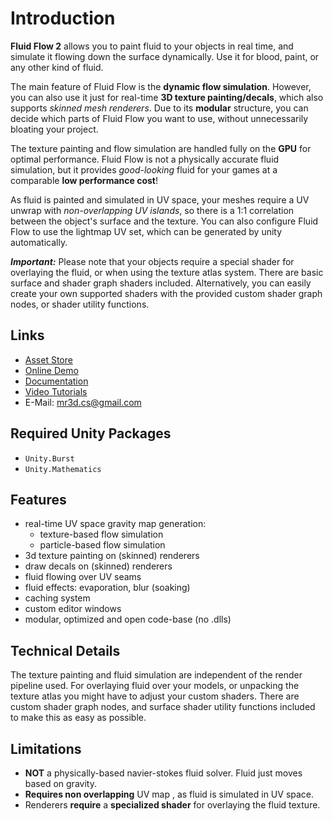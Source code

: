# Introduction

**Fluid Flow 2** allows you to paint fluid to your objects in real time, and simulate it flowing down the surface dynamically.
Use it for blood, paint, or any other kind of fluid.

The main feature of Fluid Flow is the **dynamic flow simulation**.
However, you can also use it just for real-time **3D texture painting/decals**, which also supports *skinned mesh renderers*.
Due to its **modular** structure, you can decide which parts of Fluid Flow you want to use, without unnecessarily bloating your project.

The texture painting and flow simulation are handled fully on the **GPU** for optimal performance.
Fluid Flow is not a physically accurate fluid simulation, but it provides *good-looking* fluid for your games at a comparable **low performance cost**!

As fluid is painted and simulated in UV space, your meshes require a UV unwrap with *non-overlapping UV islands*, so there is a 1:1 correlation between the object's surface and the texture.
You can also configure Fluid Flow to use the lightmap UV set, which can be generated by unity automatically.

***Important:*** Please note that your objects require a special shader for overlaying the fluid, or when using the texture atlas system.
There are basic surface and shader graph shaders included. Alternatively, you can easily create your own supported shaders with the provided custom shader graph nodes, or shader utility functions.

## Links

- [Asset Store](https://assetstore.unity.com/packages/slug/143786)
- [Online Demo](https://christianschott.github.io/demos/fluidflow/index.html)
- [Documentation](https://christianschott.github.io/docs/fluidflow/book/index.html)
- [Video Tutorials](https://youtube.com/playlist?list=PLH6XAuNbhBuukHLbeF1FId0-m2FzyJZiP)
- E-Mail: [mr3d.cs@gmail.com](mailto:mr3d.cs@gmail.com)


## Required Unity Packages

- `Unity.Burst`
- `Unity.Mathematics`


## Features

- real-time UV space gravity map generation:
  - texture-based flow simulation
  - particle-based flow simulation
- 3d texture painting on (skinned) renderers
- draw decals on (skinned) renderers
- fluid flowing over UV seams
- fluid effects: evaporation, blur (soaking)
- caching system
- custom editor windows
- modular, optimized and open code-base (no .dlls)


## Technical Details

The texture painting and fluid simulation are independent of the render pipeline used.
For overlaying fluid over your models, or unpacking the texture atlas you might have to adjust your custom shaders.
There are custom shader graph nodes, and surface shader utility functions included to make this as easy as possible.

## Limitations
- **NOT** a physically-based navier-stokes fluid solver. Fluid just moves based on gravity.
- **Requires non overlapping** UV map , as fluid is simulated in UV space.
- Renderers **require** a **specialized shader** for overlaying the fluid texture.

